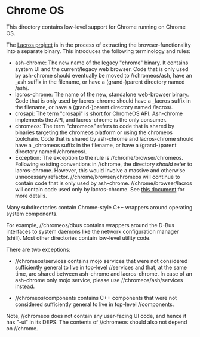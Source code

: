 # Chrome OS

This directory contains low-level support for Chrome running on Chrome OS.

The [Lacros project](go/lacros) is in the process of extracting the
browser-functionality into a separate binary. This introduces the following
terminology and rules:
  * ash-chrome: The new name of the legacy "chrome" binary. It contains system
    UI and the current/legacy web browser. Code that is only used by ash-chrome
    should eventually be moved to //chromeos/ash, have an _ash suffix in
    the filename, or have a (grand-)parent directory named /ash/.
  * lacros-chrome: The name of the new, standalone web-browser binary. Code that
    is only used by lacros-chrome should have a _lacros suffix in the filename,
    or have a (grand-)parent directory named /lacros/.
  * crosapi: The term "crosapi" is short for ChromeOS API. Ash-chrome
    implements the API, and lacros-chrome is the only consumer.
  * chromeos: The term "chromeos" refers to code that is shared by binaries
    targeting the chromeos platform or using the chromeos toolchain. Code that
    is shared by ash-chrome and lacros-chrome should have a _chromeos suffix in
    the filename, or have a (grand-)parent directory named /chromeos/.
  * Exception: The exception to the rule is //chrome/browser/chromeos. Following
    existing conventions in //chrome, the directory *should* refer to
    lacros-chrome. However, this would involve a massive and otherwise
    unnecessary refactor. //chrome/browser/chromeos will continue to contain
    code that is only used by ash-chrome. //chrome/browser/lacros will contain
    code used only by lacros-chrome.
See [this document](go/lacros-code-layout) for more details.

Many subdirectories contain Chrome-style C++ wrappers around operating system
components.

For example, //chromeos/dbus contains wrappers around the D-Bus interfaces to
system daemons like the network configuration manager (shill). Most other
directories contain low-level utility code.

There are two exceptions:

- //chromeos/services contains mojo services that were not considered
  sufficiently general to live in top-level //services and that, at the same
  time, are shared between ash-chrome and lacros-chrome. In case of an
  ash-chrome only mojo service, please use //chromeos/ash/services instead.

- //chromeos/components contains C++ components that were not considered
  sufficiently general to live in top-level //components.

Note, //chromeos does not contain any user-facing UI code, and hence it has
"-ui" in its DEPS. The contents of //chromeos should also not depend on
//chrome.
